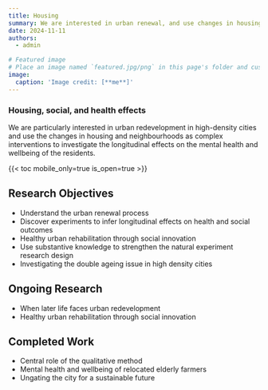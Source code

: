 ```yaml
---
title: Housing
summary: We are interested in urban renewal, and use changes in housing and neighbourhood as complex interventions to investigate effects on health and wellbeing.
date: 2024-11-11
authors:
  - admin

# Featured image
# Place an image named `featured.jpg/png` in this page's folder and customize its options here.
image:
  caption: 'Image credit: [**me**]'
---
```


### Housing, social, and health effects

We are particularly interested in urban redevelopment in high-density cities and use the changes in housing and neighbourhoods as complex interventions to investigate the longitudinal effects on the mental health and wellbeing of the residents.

{{< toc mobile_only=true is_open=true >}}


## Research Objectives

- Understand the urban renewal process 
- Discover experiments to infer longitudinal effects on health and social outcomes
- Healthy urban rehabilitation through social innovation
- Use substantive knowledge to strengthen the natural experiment research design
- Investigating the double ageing issue in high density cities

[//]: # ([![The template is mobile first with a responsive design to ensure that your site looks stunning on every device.]&#40;https://raw.githubusercontent.com/wowchemy/wowchemy-hugo-modules/main/starters/academic/preview.png&#41;]&#40;https://hugoblox.com&#41;)

## Ongoing Research

- When later life faces urban redevelopment
- Healthy urban rehabilitation through social innovation

## Completed Work
- Central role of the qualitative method
- Mental health and wellbeing of relocated elderly farmers
- Ungating the city for a sustainable future